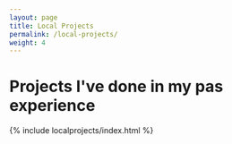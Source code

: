 ```yaml
---
layout: page
title: Local Projects
permalink: /local-projects/
weight: 4
---
```


<h1 class="text-center"><b>Projects I've done in my pas experience</b></h1>

<div class="row">
{% include localprojects/index.html %}
</div>
